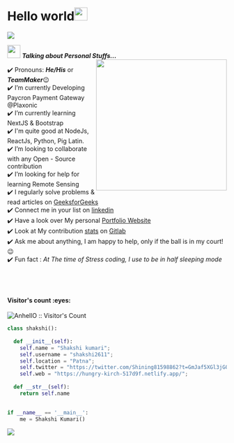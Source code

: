 <h1>Hello world<img src= "https://media.tenor.com/images/2adfe94e69139f3e22623b61d375a7a7/tenor.gif" width= "30" height= "30"></h1>
<img src="https://user-images.githubusercontent.com/73097560/115834477-dbab4500-a447-11eb-908a-139a6edaec5c.gif">

<img src="https://media.giphy.com/media/ObNTw8Uzwy6KQ/giphy.gif" width="30px">&nbsp;***Talking about Personal Stuffs...***
<img src="https://user-images.githubusercontent.com/82070760/159156745-9f5b2300-721b-4fed-b192-e30c31293990.gif" align="right" width="300px">

✔️ Pronouns: ***He/His*** or ***TeamMaker***😉 <br>
✔️ I’m currently Developing Paycron Payment Gateway @Plaxonic<br>
✔️ I’m currently learning NextJS & Bootstrap<br>
✔️ I'm quite good at NodeJs, ReactJs, Python, Pig Latin.<br>
✔️ I’m looking to collaborate with any Open - Source contribution<br>
✔️ I’m looking for help for learning Remote Sensing<br>
✔️ I regularly solve problems & read articles on [GeeksforGeeks](https://auth.geeksforgeeks.org/user/shakshikumari215) <br>
✔️ Connect me in your list on [linkedin](https://www.linkedin.com/in/shakshi-kumari-prajapati-a01872203/) <br>
✔️ Have a look over My personal [Portfolio Website](https://hungry-kirch-517d9f.netlify.app/)<br>
✔️ Look at My contribution [stats](https://github.com/shakshi2611/web) on [Gitlab](https://github.com/shakshi2611)<br>
✔️ Ask me about anything, I am happy to help, only if the ball is in my court!😉<br>
✔️ Fun fact : *At The time of Stress coding, I use to be in half sleeping mode*<br><br><br><br>
 
<h4 align="left">Visitor's count :eyes:</h4>


<p align="left"><img src="https://profile-counter.glitch.me/{pagletladki}/count.svg" alt="AnhellO :: Visitor's Count" /></p>


```python
class shakshi():
    
  def __init__(self):
    self.name = "Shakshi kumari";
    self.username = "shakshi2611";
    self.location = "Patna";
    self.twitter = "https://twitter.com/Shining81598862?t=GmJaf5XGl3jGOcRrpR5eVA&s=09";
    self.web = "https://hungry-kirch-517d9f.netlify.app/";
  
  def __str__(self):
    return self.name
    

if __name__ == '__main__':
    me = Shakshi Kumari()
```

<img src="https://user-images.githubusercontent.com/73097560/115834477-dbab4500-a447-11eb-908a-139a6edaec5c.gif">

